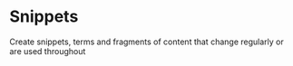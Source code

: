# Snippets

Create snippets, terms and fragments of content that change regularly or are used throughout